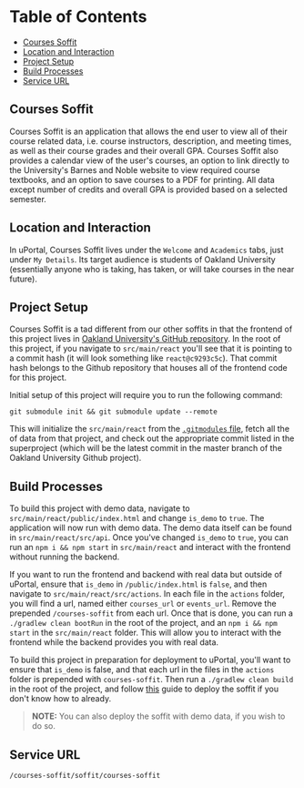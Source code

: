 # Table of Contents

- [Courses Soffit](#courses-soffit)
- [Location and Interaction](#location-and-interaction)
- [Project Setup](#project-setup)
- [Build Processes](#build-processes)
- [Service URL](#service-url)

## Courses Soffit

Courses Soffit is an application that allows the end user to view all of their course related data, i.e. course instructors, description, and meeting times, as well as their course grades and their overall GPA. Courses Soffit also provides a calendar view of the user's courses, an option to link directly to the University's Barnes and Noble website to view required course textbooks, and an option to save courses to a PDF for printing. All data except number of credits and overall GPA is provided based on a selected semester.

## Location and Interaction

In uPortal, Courses Soffit lives under the `Welcome` and `Academics` tabs, just under `My Details`. Its target audience is students of Oakland University (essentially anyone who is taking, has taken, or will take courses in the near future).

## Project Setup

Courses Soffit is a tad different from our other soffits in that the frontend of this project lives in [Oakland University's GitHub repository](https://github.com/Oakland-University/courses). In the root of this project, if you navigate to `src/main/react` you'll see that it is pointing to a commit hash (it will look something like `react@c9293c5c`). That commit hash belongs to the Github repository that houses all of the frontend code for this project.

Initial setup of this project will require you to run the following command:

```
git submodule init && git submodule update --remote
```

This will initialize the `src/main/react` from the [`.gitmodules` file](./.gitmodules/), fetch all the of data from that project, and check out the appropriate commit listed in the superproject (which will be the latest commit in the master branch of the Oakland University Github project).

## Build Processes

To build this project with demo data, navigate to `src/main/react/public/index.html` and change `is_demo` to `true`. The application will now run with demo data. The demo data itself can be found in `src/main/react/src/api`. Once you've changed `is_demo` to `true`, you can run an `npm i && npm start` in `src/main/react` and interact with the frontend without running the backend.

If you want to run the frontend and backend with real data but outside of uPortal, ensure that `is_demo` in `/public/index.html` is `false`, and then navigate to `src/main/react/src/actions`. In each file in the `actions` folder, you will find a url, named either `courses_url` or `events_url`. Remove the prepended `/courses-soffit` from each url. Once that is done, you can run a `./gradlew clean bootRun` in the root of the project, and an `npm i && npm start` in the `src/main/react` folder. This will allow you to interact with the frontend while the backend provides you with real data.

To build this project in preparation for deployment to uPortal, you'll want to ensure that `is_demo` is false, and that each url in the files in the `actions` folder is prepended with `courses-soffit`. Then run a `./gradlew clean build` in the root of the project, and follow [this](https://code.oakland.edu/ea-developers/training/-/tree/master/mysail/soffits#deploying-a-soffit-to-uportal) guide to deploy the soffit if you don't know how to already.

> **NOTE:** You can also deploy the soffit with demo data, if you wish to do so.

## Service URL

`/courses-soffit/soffit/courses-soffit`
